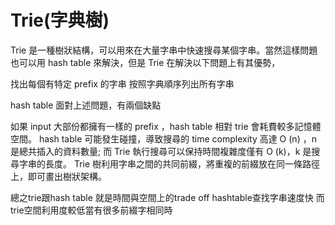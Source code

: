 # Trie(字典樹)

Trie 是一種樹狀結構，可以用來在大量字串中快速搜尋某個字串。當然這樣問題也可以用 hash table 來解決，但是 Trie 在解決以下問題上有其優勢，

找出每個有特定 prefix 的字串
按照字典順序列出所有字串

hash table 面對上述問題，有兩個缺點

如果 input 大部份都擁有一樣的 prefix ，hash table 相對 trie 會耗費較多記憶體空間。
hash table 可能發生碰撞，導致搜尋的 time complexity 高達 O (n) ，n 是總共插入的資料數量; 而 Trie 執行搜尋可以保持時間複雜度僅有 O (k)，k 是搜尋字串的長度。
Trie 樹利用字串之間的共同前綴，將重複的前綴放在同一條路徑上，即可畫出樹狀架構。

總之trie跟hash table 就是時間與空間上的trade off hashtable查找字串速度快 而 trie空間利用度較低當有很多前綴字相同時
